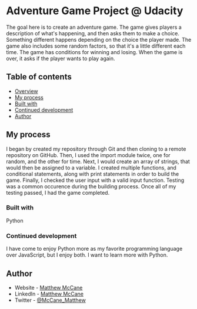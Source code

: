 # Adventure Game Project @ Udacity

The goal here is to create an adventure game.
The game gives players a description of what's happening, and then asks them to make a choice.
Something different happens depending on the choice the player made.
The game also includes some random factors, so that it's a little different each time.
The game has conditions for winning and losing.
When the game is over, it asks if the player wants to play again.

## Table of contents

- [Overview](#overview)
- [My process](#my-process)
- [Built with](#built-with)
- [Continued development](#continued-development)
- [Author](#author)

## My process

I began by created my repository through Git and then cloning to a remote repository on GitHub. Then, I used the import module twice, one for random, and the other for time. Next, I would create an array of strings, that would then be assigned to a variable. I created multiple functions, and conditional statements, along with print statements in order to build the game. Finally, I checked the user input with a valid input function. Testing was a common occurence during the building process. Once all of my testing passed, I had the game completed.

### Built with

Python 

### Continued development

I have come to enjoy Python more as my favorite programming language over JavaScript, but I enjoy both. I want to learn more with Python.

## Author

- Website - [Matthew McCane](https://matthewmccane.blogspot.com)
- LinkedIn - [Matthew McCane](https://www.linkedin.com/in/matthewmccane/)
- Twitter - [@McCane_Matthew](https://www.twitter.com/mccane_matthew)



